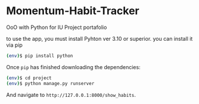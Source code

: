 # Momentum-Habit-Tracker
OoO with Python for IU Project portafolio

to use the app, you must install Pyhton ver 3.10 or superior.
you can install it via pip 
```sh
(env)$ pip install python
```

Once `pip` has finished downloading the dependencies:
```sh
(env)$ cd project
(env)$ python manage.py runserver
```
And navigate to `http://127.0.0.1:8000/show_habits`.


